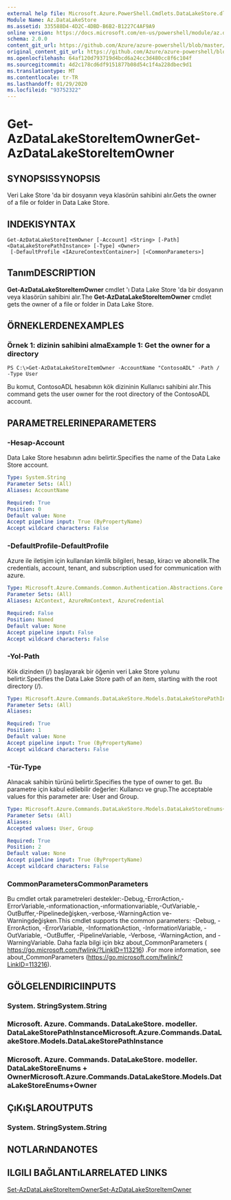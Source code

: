 ```yaml
---
external help file: Microsoft.Azure.PowerShell.Cmdlets.DataLakeStore.dll-Help.xml
Module Name: Az.DataLakeStore
ms.assetid: 335588D4-4D2C-4DBD-B6B2-B1227C4AF9A9
online version: https://docs.microsoft.com/en-us/powershell/module/az.datalakestore/get-azdatalakestoreitemowner
schema: 2.0.0
content_git_url: https://github.com/Azure/azure-powershell/blob/master/src/DataLakeStore/DataLakeStore/help/Get-AzDataLakeStoreItemOwner.md
original_content_git_url: https://github.com/Azure/azure-powershell/blob/master/src/DataLakeStore/DataLakeStore/help/Get-AzDataLakeStoreItemOwner.md
ms.openlocfilehash: 64af120d793719d4bcd6a24cc3d480cc8f6c104f
ms.sourcegitcommit: 4d2c178cd6df9151877b08d54c1f4a228dbec9d1
ms.translationtype: MT
ms.contentlocale: tr-TR
ms.lasthandoff: 01/29/2020
ms.locfileid: "93752322"
---
```

# <span data-ttu-id="c743b-101">Get-AzDataLakeStoreItemOwner</span><span class="sxs-lookup"><span data-stu-id="c743b-101">Get-AzDataLakeStoreItemOwner</span></span>

## <span data-ttu-id="c743b-102">SYNOPSIS</span><span class="sxs-lookup"><span data-stu-id="c743b-102">SYNOPSIS</span></span>
<span data-ttu-id="c743b-103">Veri Lake Store 'da bir dosyanın veya klasörün sahibini alır.</span><span class="sxs-lookup"><span data-stu-id="c743b-103">Gets the owner of a file or folder in Data Lake Store.</span></span>

## <span data-ttu-id="c743b-104">INDEKI</span><span class="sxs-lookup"><span data-stu-id="c743b-104">SYNTAX</span></span>

```
Get-AzDataLakeStoreItemOwner [-Account] <String> [-Path] <DataLakeStorePathInstance> [-Type] <Owner>
 [-DefaultProfile <IAzureContextContainer>] [<CommonParameters>]
```

## <span data-ttu-id="c743b-105">Tanım</span><span class="sxs-lookup"><span data-stu-id="c743b-105">DESCRIPTION</span></span>
<span data-ttu-id="c743b-106">**Get-AzDataLakeStoreItemOwner** cmdlet 'ı Data Lake Store 'da bir dosyanın veya klasörün sahibini alır.</span><span class="sxs-lookup"><span data-stu-id="c743b-106">The **Get-AzDataLakeStoreItemOwner** cmdlet gets the owner of a file or folder in Data Lake Store.</span></span>

## <span data-ttu-id="c743b-107">ÖRNEKLERDEN</span><span class="sxs-lookup"><span data-stu-id="c743b-107">EXAMPLES</span></span>

### <span data-ttu-id="c743b-108">Örnek 1: dizinin sahibini alma</span><span class="sxs-lookup"><span data-stu-id="c743b-108">Example 1: Get the owner for a directory</span></span>
```
PS C:\>Get-AzDataLakeStoreItemOwner -AccountName "ContosoADL" -Path / -Type User
```

<span data-ttu-id="c743b-109">Bu komut, ContosoADL hesabının kök dizininin Kullanıcı sahibini alır.</span><span class="sxs-lookup"><span data-stu-id="c743b-109">This command gets the user owner for the root directory of the ContosoADL account.</span></span>

## <span data-ttu-id="c743b-110">PARAMETRELERINE</span><span class="sxs-lookup"><span data-stu-id="c743b-110">PARAMETERS</span></span>

### <span data-ttu-id="c743b-111">-Hesap</span><span class="sxs-lookup"><span data-stu-id="c743b-111">-Account</span></span>
<span data-ttu-id="c743b-112">Data Lake Store hesabının adını belirtir.</span><span class="sxs-lookup"><span data-stu-id="c743b-112">Specifies the name of the Data Lake Store account.</span></span>

```yaml
Type: System.String
Parameter Sets: (All)
Aliases: AccountName

Required: True
Position: 0
Default value: None
Accept pipeline input: True (ByPropertyName)
Accept wildcard characters: False
```

### <span data-ttu-id="c743b-113">-DefaultProfile</span><span class="sxs-lookup"><span data-stu-id="c743b-113">-DefaultProfile</span></span>
<span data-ttu-id="c743b-114">Azure ile iletişim için kullanılan kimlik bilgileri, hesap, kiracı ve abonelik.</span><span class="sxs-lookup"><span data-stu-id="c743b-114">The credentials, account, tenant, and subscription used for communication with azure.</span></span>

```yaml
Type: Microsoft.Azure.Commands.Common.Authentication.Abstractions.Core.IAzureContextContainer
Parameter Sets: (All)
Aliases: AzContext, AzureRmContext, AzureCredential

Required: False
Position: Named
Default value: None
Accept pipeline input: False
Accept wildcard characters: False
```

### <span data-ttu-id="c743b-115">-Yol</span><span class="sxs-lookup"><span data-stu-id="c743b-115">-Path</span></span>
<span data-ttu-id="c743b-116">Kök dizinden (/) başlayarak bir öğenin veri Lake Store yolunu belirtir.</span><span class="sxs-lookup"><span data-stu-id="c743b-116">Specifies the Data Lake Store path of an item, starting with the root directory (/).</span></span>

```yaml
Type: Microsoft.Azure.Commands.DataLakeStore.Models.DataLakeStorePathInstance
Parameter Sets: (All)
Aliases:

Required: True
Position: 1
Default value: None
Accept pipeline input: True (ByPropertyName)
Accept wildcard characters: False
```

### <span data-ttu-id="c743b-117">-Tür</span><span class="sxs-lookup"><span data-stu-id="c743b-117">-Type</span></span>
<span data-ttu-id="c743b-118">Alınacak sahibin türünü belirtir.</span><span class="sxs-lookup"><span data-stu-id="c743b-118">Specifies the type of owner to get.</span></span>
<span data-ttu-id="c743b-119">Bu parametre için kabul edilebilir değerler: Kullanıcı ve grup.</span><span class="sxs-lookup"><span data-stu-id="c743b-119">The acceptable values for this parameter are: User and Group.</span></span>

```yaml
Type: Microsoft.Azure.Commands.DataLakeStore.Models.DataLakeStoreEnums+Owner
Parameter Sets: (All)
Aliases:
Accepted values: User, Group

Required: True
Position: 2
Default value: None
Accept pipeline input: True (ByPropertyName)
Accept wildcard characters: False
```

### <span data-ttu-id="c743b-120">CommonParameters</span><span class="sxs-lookup"><span data-stu-id="c743b-120">CommonParameters</span></span>
<span data-ttu-id="c743b-121">Bu cmdlet ortak parametreleri destekler:-Debug,-ErrorAction,-ErrorVariable,-ınformationaction,-ınformationvariable,-OutVariable,-OutBuffer,-Pipelinedeğişken,-verbose,-WarningAction ve-Warningdeğişken.</span><span class="sxs-lookup"><span data-stu-id="c743b-121">This cmdlet supports the common parameters: -Debug, -ErrorAction, -ErrorVariable, -InformationAction, -InformationVariable, -OutVariable, -OutBuffer, -PipelineVariable, -Verbose, -WarningAction, and -WarningVariable.</span></span> <span data-ttu-id="c743b-122">Daha fazla bilgi için bkz about_CommonParameters ( https://go.microsoft.com/fwlink/?LinkID=113216) .</span><span class="sxs-lookup"><span data-stu-id="c743b-122">For more information, see about_CommonParameters (https://go.microsoft.com/fwlink/?LinkID=113216).</span></span>

## <span data-ttu-id="c743b-123">GÖLGELENDIRICI</span><span class="sxs-lookup"><span data-stu-id="c743b-123">INPUTS</span></span>

### <span data-ttu-id="c743b-124">System. String</span><span class="sxs-lookup"><span data-stu-id="c743b-124">System.String</span></span>

### <span data-ttu-id="c743b-125">Microsoft. Azure. Commands. DataLakeStore. modeller. DataLakeStorePathInstance</span><span class="sxs-lookup"><span data-stu-id="c743b-125">Microsoft.Azure.Commands.DataLakeStore.Models.DataLakeStorePathInstance</span></span>

### <span data-ttu-id="c743b-126">Microsoft. Azure. Commands. DataLakeStore. modeller. DataLakeStoreEnums + Owner</span><span class="sxs-lookup"><span data-stu-id="c743b-126">Microsoft.Azure.Commands.DataLakeStore.Models.DataLakeStoreEnums+Owner</span></span>

## <span data-ttu-id="c743b-127">ÇıKıŞLAR</span><span class="sxs-lookup"><span data-stu-id="c743b-127">OUTPUTS</span></span>

### <span data-ttu-id="c743b-128">System. String</span><span class="sxs-lookup"><span data-stu-id="c743b-128">System.String</span></span>

## <span data-ttu-id="c743b-129">NOTLARıNDA</span><span class="sxs-lookup"><span data-stu-id="c743b-129">NOTES</span></span>

## <span data-ttu-id="c743b-130">ILGILI BAĞLANTıLAR</span><span class="sxs-lookup"><span data-stu-id="c743b-130">RELATED LINKS</span></span>

[<span data-ttu-id="c743b-131">Set-AzDataLakeStoreItemOwner</span><span class="sxs-lookup"><span data-stu-id="c743b-131">Set-AzDataLakeStoreItemOwner</span></span>](./Set-AzDataLakeStoreItemOwner.md)


